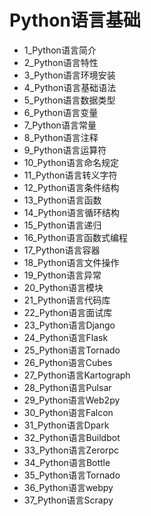 # Python语言基础
- 1_Python语言简介
- 2_Python语言特性
- 3_Python语言环境安装
- 4_Python语言基础语法
- 5_Python语言数据类型
- 6_Python语言变量
- 7_Python语言常量
- 8_Python语言注释
- 9_Python语言运算符
- 10_Python语言命名规定
- 11_Python语言转义字符
- 12_Python语言条件结构
- 13_Python语言函数
- 14_Python语言循环结构
- 15_Python语言递归
- 16_Python语言函数式编程
- 17_Python语言容器
- 18_Python语言文件操作
- 19_Python语言异常
- 20_Python语言模块
- 21_Python语言代码库
- 22_Python语言面试库
- 23_Python语言Django
- 24_Python语言Flask
- 25_Python语言Tornado
- 26_Python语言Cubes
- 27_Python语言Kartograph
- 28_Python语言Pulsar
- 29_Python语言Web2py
- 30_Python语言Falcon
- 31_Python语言Dpark
- 32_Python语言Buildbot
- 33_Python语言Zerorpc
- 34_Python语言Bottle
- 35_Python语言Tornado
- 36_Python语言webpy
- 37_Python语言Scrapy